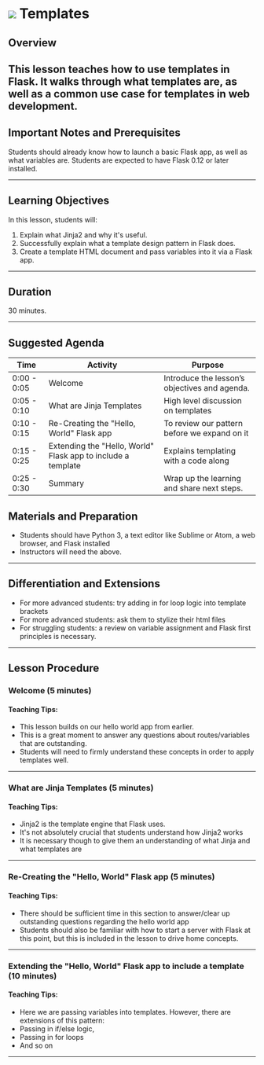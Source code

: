 # ![](https://ga-dash.s3.amazonaws.com/production/assets/logo-9f88ae6c9c3871690e33280fcf557f33.png) Templates

## Overview
This lesson teaches how to use templates in Flask. It walks through what templates are, as well as a common use case for templates in web development.
---

## Important Notes and Prerequisites
Students should already know how to launch a basic Flask app, as well as what variables are. Students are expected to have Flask 0.12 or later installed.

---
## Learning Objectives
In this lesson, students will:
1. Explain what Jinja2 and why it's useful.
2. Successfully explain what a template design pattern in Flask does. 
3. Create a template HTML document and pass variables into it via a Flask app.

---

## Duration
30 minutes.

---

## Suggested Agenda
<!--- Provide a breakdown of what will happen in this lesson. --->

| Time | Activity | Purpose |
| --- | --- | --- |
| 0:00 - 0:05 | Welcome | Introduce the lesson’s objectives and agenda.|
| 0:05 - 0:10 | What are Jinja Templates | High level discussion on templates|
| 0:10 - 0:15 | Re-Creating the "Hello, World" Flask app | To review our pattern before we expand on it|
| 0:15 - 0:25 | Extending the "Hello, World" Flask app to include a template | Explains templating with a code along|
| 0:25 - 0:30 | Summary | Wrap up the learning and share next steps.|

## Materials and Preparation
- Students should have Python 3, a text editor like Sublime or Atom, a web browser, and Flask installed
- Instructors will need the above.

---
## Differentiation and Extensions
- For more advanced students: try adding in for loop logic into template brackets
- For more advanced students: ask them to stylize their html files
- For struggling students: a review on variable assignment and Flask first principles is necessary.


---

## Lesson Procedure

### Welcome (5 minutes)

#### Teaching Tips:
- This lesson builds on our hello world app from earlier.
- This is a great moment to answer any questions about routes/variables that are outstanding.
- Students will need to firmly understand these concepts in order to apply templates well.

---
### What are Jinja Templates (5 minutes)

#### Teaching Tips:
- Jinja2 is the template engine that Flask uses. 
- It's not absolutely crucial that students understand how Jinja2 works
- It is necessary though to give them an understanding of what Jinja and what templates are

---
### Re-Creating the "Hello, World" Flask app (5 minutes)

#### Teaching Tips:
- There should be sufficient time in this section to answer/clear up outstanding questions regarding the hello world app
- Students should also be familiar with how to start a server with Flask at this point, but this is included in the lesson to drive home concepts. 
---

### Extending the "Hello, World" Flask app to include a template (10 minutes)

#### Teaching Tips:
- Here we are passing variables into templates. However, there are extensions of this pattern:
 - Passing in if/else logic, 
 - Passing in for loops
 - And so on

---


